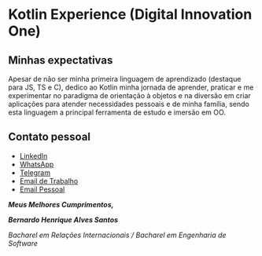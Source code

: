 # Kotlin Experience (Digital Innovation One)

## Minhas expectativas
Apesar de não ser minha primeira linguagem de aprendizado (destaque para JS, TS e C), dedico ao Kotlin minha jornada de aprender, praticar e me experimentar no paradigma de orientação à objetos e na diversão em criar aplicações para atender necessidades pessoais e de minha família, sendo esta linguagem a principal ferramenta de estudo e imersão em OO.

## Contato pessoal
* [LinkedIn](https://www.linkedin.com/in/santosalbirwt)
* [WhatsApp](https://www.wa.me/5531997324330)
* [Telegram](www.t.me/B3RNALVES)
* [Email de Trabalho](mailto:santosalb.irwt@protonmail.ch)
* [Email Pessoal](mailto:bernardo.henrique.santos@hotmail.com)

**_Meus Melhores Cumprimentos,_**

**_Bernardo Henrique Alves Santos_**

_Bacharel em Relações Internacionais / Bacharel em Engenharia de Software_
